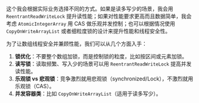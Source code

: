 这个我会根据实际业务选择不同的方式。如果是读多写少的场景，我会用 `ReentrantReadWriteLock` 提升读性能；如果对性能要求更高而且数据简单，我会考虑 `AtomicIntegerArray` 用 CAS 做乐观并发控制；也可以根据情况使用 `CopyOnWriteArrayList` 或者细粒度锁的设计来提升性能和线程安全性。

为了让数组线程安全并兼顾性能，我们可以从几个方面入手：

1. **锁优化**：不要整个数组加锁，而是控制锁的粒度，比如按区间或元素加锁。
2. **读写锁**：读取频繁、写入少的场景可以用 `ReentrantReadWriteLock` 提高并发读性能。
3. **乐观锁 vs 悲观锁**：竞争激烈就用悲观锁（synchronized/Lock），不激烈就用乐观锁（CAS）。
4. **并发容器类**：比如 `CopyOnWriteArrayList`（适用于读多写少）。

